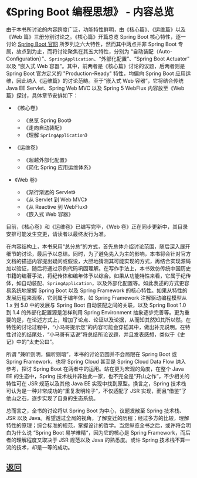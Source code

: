 # 《Spring Boot 编程思想》 - 内容总览

由于本书所讨论的内容跨度广泛，功能特性鲜明，由《核心篇》、《运维篇》以及《Web 篇》三册分别讨论之。《核心篇》开篇总览 Spring Boot 核心特性，逐一讨论 [Spring Boot 官网](https://spring.io/projects/spring-boot) 所罗列之六大特性，然而其中两点并非 Spring Boot 专属，故点到为止，而将讨论聚焦在其五大特性，分别为 “自动装配（Auto-Configuration）”、`SpringApplication`、“外部化配置”、“Spring Boot Actuator” 以及 “嵌入式 Web 容器”。其中，前两者是《核心篇》讨论的议题，后两者则是 Spring Boot 官方定义的 "Production-Ready" 特性，均偏向 Spring Boot 应用运维，因此纳入《运维篇》的讨论范畴。至于“嵌入式 Web 容器”，它将结合传统 Java EE Servlet、Spring Web MVC 以及 Spring 5 WebFlux 内容放至《Web 篇》探讨，具体章节安排如下：

- 《核心卷》
    - 《总览 Spring Boot》
    - 《走向自动装配》
    - 《理解 `SpringApplication`》

- 《运维卷》
    - 《超越外部化配置》
    - 《简化 Spring 应用运维体系》

- 《Web 卷》
    - 《渐行渐远的 Servlet》
    - 《从 Servlet 到 Web MVC》
    - 《从 Reactive 到 WebFlux》
    - 《嵌入式 Web 容器》

目前，《核心卷》和《运维卷》已编写完毕，《Web 卷》正在同步更新中，其目录安排可能发生变更，请读者以最终发行为准。

在内容结构上，本书采用“总分总”的方式，首先总体介绍讨论范围，随后深入展开细节的讨论，最后予以总结。同时，为了避免先入为主的影响，本书将会针对官方文档的描述内容提出疑问或假设，大胆地猜测其可能实现的方式，再结合实现源码加以验证，随后将通过示例代码巩固理解。在写作手法上，本书效仿传统中国历史书籍的编著手法，将纪传体和编年体予以综合。如果从功能特性来看，它属于纪传体，如自动装配、`SpringApplication`，以及外部化配置等。如此表述的方式更容易系统地掌握 Spring Boot 以及 Spring Framework 的核心特性。如果从特性的发展历程来观察，它则属于编年体，如 Spring Framework 注解驱动编程模型从 1.x 到 5.0 中的发展与 Spring Boot 自动装配之间的关联，以及 Spring Boot 1.0 到 1.4 的外部化配置源是怎样利用 Spring Environment 抽象逐步完善等。更为重要的是，在论述方式上，增加了论点、论证以及论据，从而知其然知其所以然。在特性的讨论过程中，“小马哥提示您”的内容可能会穿插其中，做出补充说明。在特性讨论的结尾处，“小马哥有话说”将总结所论议题，并且发表感想，类似于《史记》中的“太史公曰”。

所谓 ”兼听则明，偏听则暗”，本书的讨论范围并不会局限在 Spring Boot 或 Spring Framework，也将 Spring Cloud 甚至是 Spring Cloud Data Flow 纳入参考，探讨 Spring Boot 在两者中的运用。站在更为宏观的角度，在整个 Java EE 的生态中，Spring 技术栈并非独此一家，也不完全是“开山之作”，不少相关的特性可在 JSR 规范以及其他 Java EE 实现中找到原型。换言之，Spring 技术栈可认为是一种非常成功的“重复发明轮子”，不仅适配了 JSR 实现，而且“借鉴”了他山之石，逐步实现了自身的生态系统。

总而言之，全书的讨论将以 Spring Boot 为中心，议题发散至 Spring 技术栈、JSR 以及 Java。希望透过全局的视角，了解变迁的历程；经过多方的比较，理解特性的原理；综合标准的规范，掌握设计的哲学。当您纵览全书之后，或许将会明白为什么说 “Spring Boot 易学难精“，因为它的核心是 Spring Framework，而后者的理解程度又取决于 JSR 规范以及 Java 的熟悉度。或许 Spring 技术栈不算一流的技术，却是一等的成功。



## [返回](/books/thinking-in-spring-boot/)